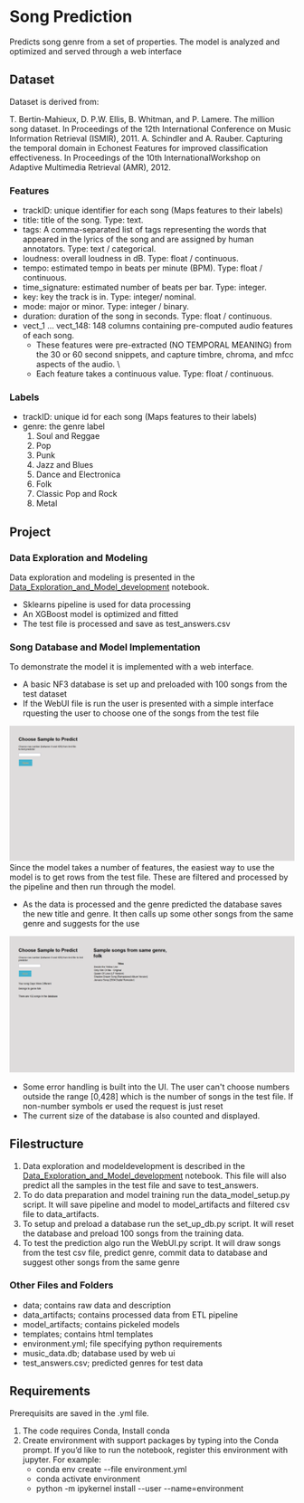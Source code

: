 # Song Prediction
Predicts song genre from a set of properties. The model is analyzed and optimized and served through a web interface

## Dataset
Dataset is derived from:

T. Bertin-Mahieux, D. P.W. Ellis, B. Whitman, and P. Lamere. The million song dataset. In
Proceedings of the 12th International Conference on Music Information Retrieval (ISMIR),
2011.
A. Schindler and A. Rauber. Capturing the temporal domain in Echonest Features for improved
classification effectiveness. In Proceedings of the 10th InternationalWorkshop on Adaptive Multimedia Retrieval (AMR), 2012.


### Features

* trackID: unique identifier for each song (Maps features to their labels)
* title: title of the song. Type: text.
* tags: A comma-separated list of tags representing the words that appeared in the lyrics of the song and are assigned by human annotators. Type: text / categorical.
* loudness: overall loudness in dB. Type: float / continuous.
* tempo: estimated tempo in beats per minute (BPM). Type: float / continuous.
* time_signature: estimated number of beats per bar. Type: integer.
* key: key the track is in. Type: integer/ nominal. 
* mode: major or minor. Type: integer / binary.
* duration: duration of the song in seconds. Type: float / continuous.
* vect_1 ... vect_148: 148 columns containing pre-computed audio features of each song. 
	- These features were pre-extracted (NO TEMPORAL MEANING) from the 30 or 60 second snippets, and capture timbre, chroma, and mfcc aspects of the audio. \
	- Each feature takes a continuous value. Type: float / continuous.
 

### Labels

* trackID: unique id for each song (Maps features to their labels)
* genre: the genre label
	1. Soul and Reggae
	2. Pop
	3. Punk
	4. Jazz and Blues
	5. Dance and Electronica
	6. Folk
	7. Classic Pop and Rock
	8. Metal

## Project

### Data Exploration and Modeling
Data exploration and modeling is presented in the [Data_Exploration_and_Model_development](https://github.com/CJRockball/Song_Prediction/blob/main/Data_Exploration_and_Model_Development.ipynb) notebook. 
* Sklearns pipeline is used for data processing
* An XGBoost model is optimized and fitted
* The test file is processed and save as test_answers.csv


### Song Database and Model Implementation
To demonstrate the model it is implemented with a web interface. 
* A basic NF3 database is set up and preloaded with 100 songs from the test dataset
* If the WebUI file is run the user is presented with a simple interface rquesting the user to choose one of the songs from the test file

![alt text](https://github.com/CJRockball/Song_Prediction/blob/main/images/Start_screen.png)
Since the model takes a number of features, the easiest way to use the model is to get rows from the test file. These are filtered and processed by the pipeline 
and then run through the model.
* As the data is processed and the genre predicted the database saves the new title and genre. It then calls up some other songs from the same genre and suggests 
for the use

![alt text](https://github.com/CJRockball/Song_Prediction/blob/main/images/result_screen.png)
* Some error handling is built into the UI. The user can't choose numbers outside the range [0,428] which is the number of songs in the test file. If non-number symbols er used the request is just reset
* The current size of the database is also counted and displayed.



## Filestructure

1. Data exploration and modeldevelopment is described in the [Data_Exploration_and_Model_development](https://github.com/CJRockball/Song_Prediction/blob/main/Data_Exploration_and_Model_Development.ipynb) notebook. This file will also predict all the samples in the test file and save to test_answers.
2. To do data preparation and model training run the data_model_setup.py script. It will save pipeline and model to model_artifacts and filtered csv file to data_artifacts.
3. To setup and preload a database run the set_up_db.py script. It will reset the database and preload 100 songs from the training data.
4. To test the prediction algo run the WebUI.py script. It will draw songs from the test csv file, predict genre, commit data to database and suggest other songs from the same genre

### Other Files and Folders

* data; contains raw data and description
* data_artifacts; contains processed data from ETL pipeline
* model_artifacts; contains pickeled models
* templates; contains html templates
* environment.yml; file specifying python requirements
* music_data.db; database used by web ui
* test_answers.csv; predicted genres for test data

## Requirements

Prerequisits are saved in the .yml file.
1. The code requires Conda, Install conda
2. Create environment with support packages by typing into the Conda prompt. If you’d like to run the notebook, register this environment with jupyter. For example: 
	* conda env create --file environment.yml
	* conda activate environment
	* python -m ipykernel install --user --name=environment

